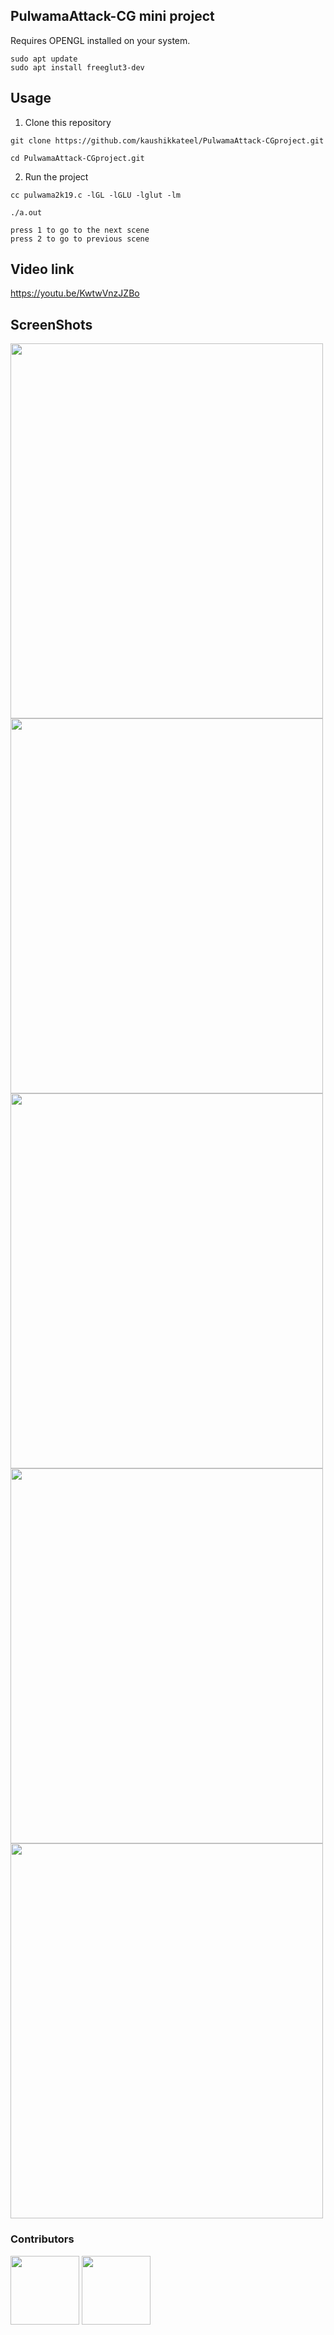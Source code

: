 ## PulwamaAttack-CG mini project

Requires OPENGL installed on your system.
```
sudo apt update
sudo apt install freeglut3-dev
```
## Usage

1. Clone this repository

```
git clone https://github.com/kaushikkateel/PulwamaAttack-CGproject.git

cd PulwamaAttack-CGproject.git
```

2. Run the project

```
cc pulwama2k19.c -lGL -lGLU -lglut -lm

./a.out

press 1 to go to the next scene 
press 2 to go to previous scene

```

## Video link
  https://youtu.be/KwtwVnzJZBo


## ScreenShots
<img src="https://raw.githubusercontent.com/kaushikkateel/PulwamaAttack2019/master/images/2.PNG" alt="" width="500" height="600" style="object-fit:contain">
<img src="https://raw.githubusercontent.com/kaushikkateel/PulwamaAttack2019/master/images/3.PNG" alt="" width="500" height="600">
<img src="https://raw.githubusercontent.com/kaushikkateel/PulwamaAttack2019/master/images/4.PNG" alt="" width="500" height="600">
<img src="https://raw.githubusercontent.com/kaushikkateel/PulwamaAttack2019/master/images/5.PNG" alt="" width="500" height="600">
<img src="https://raw.githubusercontent.com/kaushikkateel/PulwamaAttack2019/master/images/1.PNG" alt="" width="500" height="600">

### Contributors

<p float="left">
  <a href="https://github.com/kaushikkateel"><img src="https://avatars3.githubusercontent.com/u/49521970?s=400&v=4" width="110" height="110" /></a>
  <a href="https://github.com/dushyanthprabhu"><img src="https://avatars3.githubusercontent.com/u/52596301?s=400&v=4" width="110" height="110" /></a>
</p>



